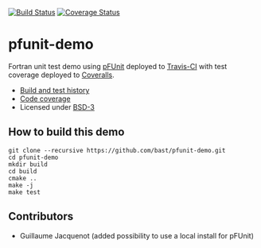 [![Build Status](https://travis-ci.org/bast/pfunit-demo.svg?branch=master)](https://travis-ci.org/bast/pfunit-demo/builds)
[![Coverage Status](https://coveralls.io/repos/bast/pfunit-demo/badge.png?branch=master)](https://coveralls.io/r/bast/pfunit-demo?branch=master)


# pfunit-demo

Fortran unit test demo using [pFUnit](http://pfunit.sourceforge.net) deployed to
[Travis-CI](https://travis-ci.org/bast/pfunit-demo/builds) with test coverage
deployed to [Coveralls](https://coveralls.io/r/bast/pfunit-demo).

- [Build and test history](https://travis-ci.org/bast/pfunit-demo/builds)
- [Code coverage](https://coveralls.io/r/bast/pfunit-demo)
- Licensed under [BSD-3](../master/LICENSE)


## How to build this demo

```
git clone --recursive https://github.com/bast/pfunit-demo.git
cd pfunit-demo
mkdir build
cd build
cmake ..
make -j
make test
```

## Contributors

- Guillaume Jacquenot (added possibility to use a local install for pFUnit)
